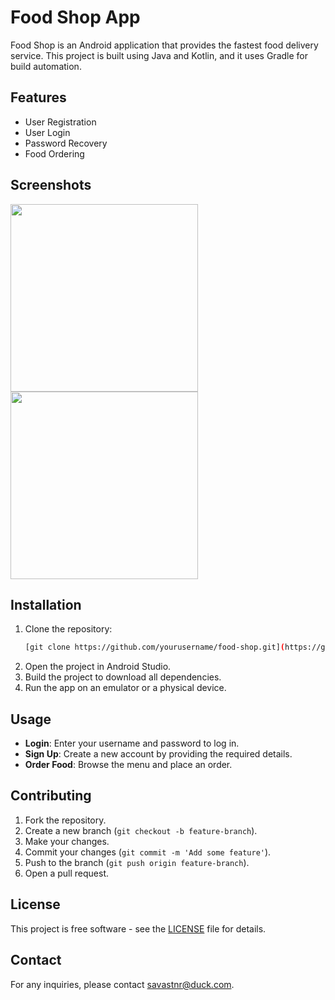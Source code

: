 # Food Shop App

Food Shop is an Android application that provides the fastest food delivery service. This project is built using Java and Kotlin, and it uses Gradle for build automation.

## Features

- User Registration
- User Login
- Password Recovery
- Food Ordering

## Screenshots

<img src="https://github.com/user-attachments/assets/95beb6a8-12d8-4e3a-a0a0-100f5c8d227b" width="300">
<img src="https://github.com/user-attachments/assets/c14378a9-4add-499b-9fd7-c484d30f20c1" width="300">

## Installation

1. Clone the repository:
    ```sh
    [git clone https://github.com/yourusername/food-shop.git](https://github.com/SavasTanriverdi/foodshop.git)
    ```
2. Open the project in Android Studio.
3. Build the project to download all dependencies.
4. Run the app on an emulator or a physical device.

## Usage

- **Login**: Enter your username and password to log in.
- **Sign Up**: Create a new account by providing the required details.
- **Order Food**: Browse the menu and place an order.

## Contributing

1. Fork the repository.
2. Create a new branch (`git checkout -b feature-branch`).
3. Make your changes.
4. Commit your changes (`git commit -m 'Add some feature'`).
5. Push to the branch (`git push origin feature-branch`).
6. Open a pull request.

## License

This project is free software - see the [LICENSE](LICENSE) file for details.

## Contact

For any inquiries, please contact [savastnr@duck.com](mailto:savastnr@duck.com).

